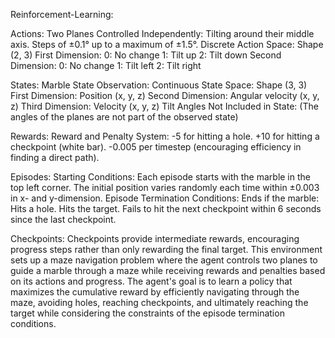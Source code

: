 Reinforcement-Learning:

Actions:
Two Planes Controlled Independently:
Tilting around their middle axis.
Steps of ±0.1° up to a maximum of ±1.5°.
Discrete Action Space: Shape (2, 3)
First Dimension:
0: No change
1: Tilt up
2: Tilt down
Second Dimension:
0: No change
1: Tilt left
2: Tilt right


States:
Marble State Observation:
Continuous State Space: Shape (3, 3)
First Dimension: Position (x, y, z)
Second Dimension: Angular velocity (x, y, z)
Third Dimension: Velocity (x, y, z)
Tilt Angles Not Included in State: (The angles of the planes are not part of the observed state)


Rewards:
Reward and Penalty System:
-5 for hitting a hole.
+10 for hitting a checkpoint (white bar).
-0.005 per timestep (encouraging efficiency in finding a direct path).


Episodes:
Starting Conditions:
Each episode starts with the marble in the top left corner.
The initial position varies randomly each time within ±0.003 in x- and y-dimension.
Episode Termination Conditions:
Ends if the marble:
Hits a hole.
Hits the target.
Fails to hit the next checkpoint within 6 seconds since the last checkpoint.


Checkpoints:
Checkpoints provide intermediate rewards, encouraging progress steps rather than only rewarding the final target.
This environment sets up a maze navigation problem where the agent controls two planes to guide a marble through a maze while receiving rewards and penalties based on its actions and progress. The agent's goal is to learn a policy that maximizes the cumulative reward by efficiently navigating through the maze, avoiding holes, reaching checkpoints, and ultimately reaching the target while considering the constraints of the episode termination conditions.





